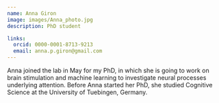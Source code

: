 ```yaml
---
name: Anna Giron
image: images/Anna_photo.jpg
description: PhD student

links:
  orcid: 0000-0001-8713-9213
  email: anna.p.giron@gmail.com
---
```


Anna joined the lab in May for my PhD, in which she is going to work on brain stimulation and machine learning to investigate neural processes underlying attention. Before Anna started her PhD, she studied Cognitive Science at the University of Tuebingen, Germany.
